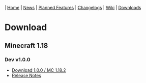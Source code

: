 | [Home](https://space-rift.github.io/SpaceRift) | [News](https://space-rift.github.io/SpaceRift/News) | [Planned Features](https://space-rift.github.io/SpaceRift/Planned-Features) | [Changelogs](https://space-rift.github.io/SpaceRift/Changelog) | [Wiki](https://space-rift.github.io/SpaceRift/Wiki) | [Downloads](https://space-rift.github.io/SpaceRift/Downloads)
# Download 
## Minecraft 1.18 
### Dev v1.0.0 
- [Download 1.0.0 / MC 1.18.2](https://github.com/Space-Rift/SpaceRift/files/8934438/SpaceRift_1.0.0_mc_1.18.2.zip)
- [Release Notes](https://space-rift.github.io/SpaceRift/changelogs/Changelog-1.0.0)

